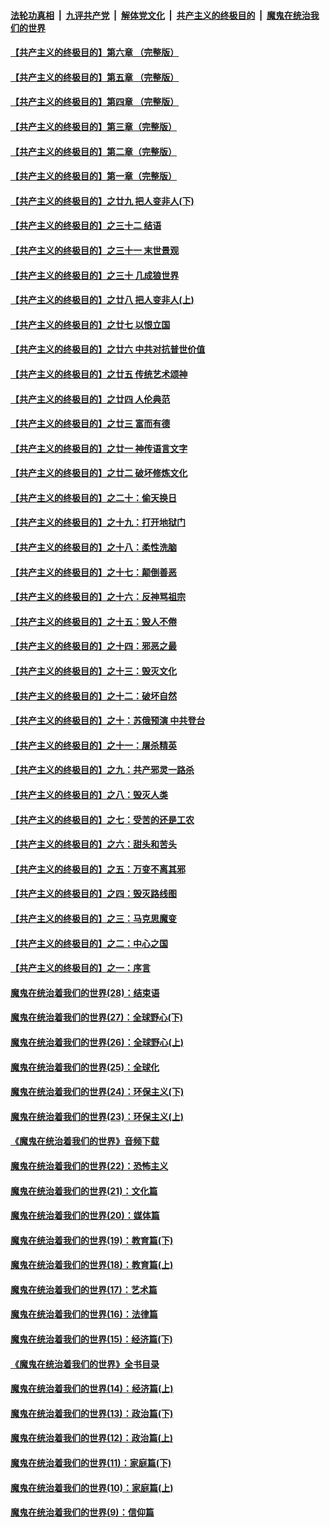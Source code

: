 ####  [法轮功真相](../../../../basic/blob/master/README.md?t=09150500) &nbsp;|&nbsp; [九评共产党](../../../../9ping.md/blob/master/README.md?t=09150500) &nbsp;|&nbsp; [解体党文化](../../../../jtdwh.md/blob/master/README.md?t=09150500)  &nbsp;|&nbsp; [共产主义的终极目的](../../../../gczydzjmd.md/blob/master/README.md?t=09150500) &nbsp;|&nbsp; [魔鬼在统治我们的世界](../../../../mgztzwmdsj.md/blob/master/README.md?t=09150500) 

#### [【共产主义的终极目的】第六章 （完整版）](../pages/nsc422/n11428913.md?t=09150500) 

#### [【共产主义的终极目的】第五章 （完整版）](../pages/nsc422/n11428912.md?t=09150500) 

#### [【共产主义的终极目的】第四章 （完整版）](../pages/nsc422/n11428907.md?t=09150500) 

#### [【共产主义的终极目的】第三章（完整版）](../pages/nsc422/n11428848.md?t=09150500) 

#### [【共产主义的终极目的】第二章（完整版）](../pages/nsc422/n11428831.md?t=09150500) 

#### [【共产主义的终极目的】第一章（完整版）](../pages/nsc422/n11417651.md?t=09150500) 

#### [【共产主义的终极目的】之廿九 把人变非人(下)](../pages/nsc422/n11344140.md?t=09150500) 

#### [【共产主义的终极目的】之三十二 结语](../pages/nsc422/n11360535.md?t=09150500) 

#### [【共产主义的终极目的】之三十一 末世景观](../pages/nsc422/n11351129.md?t=09150500) 

#### [【共产主义的终极目的】之三十 几成狼世界](../pages/nsc422/n11348280.md?t=09150500) 

#### [【共产主义的终极目的】之廿八 把人变非人(上)](../pages/nsc422/n11340492.md?t=09150500) 

#### [【共产主义的终极目的】之廿七 以恨立国](../pages/nsc422/n11336944.md?t=09150500) 

#### [【共产主义的终极目的】之廿六 中共对抗普世价值](../pages/nsc422/n11324785.md?t=09150500) 

#### [【共产主义的终极目的】之廿五 传统艺术颂神](../pages/nsc422/n11296396.md?t=09150500) 

#### [【共产主义的终极目的】之廿四 人伦典范](../pages/nsc422/n11296397.md?t=09150500) 

#### [【共产主义的终极目的】之廿三 富而有德](../pages/nsc422/n11283598.md?t=09150500) 

#### [【共产主义的终极目的】之廿一 神传语言文字](../pages/nsc422/n11263265.md?t=09150500) 

#### [【共产主义的终极目的】之廿二 破坏修炼文化](../pages/nsc422/n11245728.md?t=09150500) 

#### [【共产主义的终极目的】之二十：偷天换日](../pages/nsc422/n11238846.md?t=09150500) 

#### [【共产主义的终极目的】之十九：打开地狱门](../pages/nsc422/n11206376.md?t=09150500) 

#### [【共产主义的终极目的】之十八：柔性洗脑](../pages/nsc422/n11199994.md?t=09150500) 

#### [【共产主义的终极目的】之十七：颠倒善恶](../pages/nsc422/n11179782.md?t=09150500) 

#### [【共产主义的终极目的】之十六：反神骂祖宗](../pages/nsc422/n11166798.md?t=09150500) 

#### [【共产主义的终极目的】之十五：毁人不倦](../pages/nsc422/n11166792.md?t=09150500) 

#### [【共产主义的终极目的】之十四：邪恶之最](../pages/nsc422/n11150249.md?t=09150500) 

#### [【共产主义的终极目的】之十三：毁灭文化](../pages/nsc422/n11135227.md?t=09150500) 

#### [【共产主义的终极目的】之十二：破坏自然](../pages/nsc422/n11135214.md?t=09150500) 

#### [【共产主义的终极目的】之十：苏俄预演 中共登台](../pages/nsc422/n11118424.md?t=09150500) 

#### [【共产主义的终极目的】之十一：屠杀精英](../pages/nsc422/n11118442.md?t=09150500) 

#### [【共产主义的终极目的】之九：共产邪灵一路杀](../pages/nsc422/n11114139.md?t=09150500) 

#### [【共产主义的终极目的】之八：毁灭人类](../pages/nsc422/n11108503.md?t=09150500) 

#### [【共产主义的终极目的】之七：受苦的还是工农](../pages/nsc422/n11101809.md?t=09150500) 

#### [【共产主义的终极目的】之六：甜头和苦头](../pages/nsc422/n11096971.md?t=09150500) 

#### [【共产主义的终极目的】之五：万变不离其邪](../pages/nsc422/n11091285.md?t=09150500) 

#### [【共产主义的终极目的】之四：毁灭路线图](../pages/nsc422/n11086284.md?t=09150500) 

#### [【共产主义的终极目的】之三：马克思魔变](../pages/nsc422/n11061941.md?t=09150500) 

#### [【共产主义的终极目的】之二：中心之国](../pages/nsc422/n11047728.md?t=09150500) 

#### [【共产主义的终极目的】之一：序言](../pages/nsc422/n11086077.md?t=09150500) 

#### [魔鬼在统治着我们的世界(28)：结束语](../pages/nsc422/n10936246.md?t=09150500) 

#### [魔鬼在统治着我们的世界(27)：全球野心(下)](../pages/nsc422/n10928319.md?t=09150500) 

#### [魔鬼在统治着我们的世界(26)：全球野心(上)](../pages/nsc422/n10900318.md?t=09150500) 

#### [魔鬼在统治着我们的世界(25)：全球化](../pages/nsc422/n10788205.md?t=09150500) 

#### [魔鬼在统治着我们的世界(24)：环保主义(下)](../pages/nsc422/n10695307.md?t=09150500) 

#### [魔鬼在统治着我们的世界(23)：环保主义(上)](../pages/nsc422/n10688613.md?t=09150500) 

#### [《魔鬼在统治着我们的世界》音频下载](../pages/nsc422/n10635553.md?t=09150500) 

#### [魔鬼在统治着我们的世界(22)：恐怖主义](../pages/nsc422/n10614727.md?t=09150500) 

#### [魔鬼在统治着我们的世界(21)：文化篇](../pages/nsc422/n10597706.md?t=09150500) 

#### [魔鬼在统治着我们的世界(20)：媒体篇](../pages/nsc422/n10586579.md?t=09150500) 

#### [魔鬼在统治着我们的世界(19)：教育篇(下)](../pages/nsc422/n10564808.md?t=09150500) 

#### [魔鬼在统治着我们的世界(18)：教育篇(上)](../pages/nsc422/n10526970.md?t=09150500) 

#### [魔鬼在统治着我们的世界(17)：艺术篇](../pages/nsc422/n10499093.md?t=09150500) 

#### [魔鬼在统治着我们的世界(16)：法律篇](../pages/nsc422/n10485969.md?t=09150500) 

#### [魔鬼在统治着我们的世界(15)：经济篇(下)](../pages/nsc422/n10469975.md?t=09150500) 

#### [《魔鬼在统治着我们的世界》全书目录](../pages/nsc422/n10464261.md?t=09150500) 

#### [魔鬼在统治着我们的世界(14)：经济篇(上)](../pages/nsc422/n10457370.md?t=09150500) 

#### [魔鬼在统治着我们的世界(13)：政治篇(下)](../pages/nsc422/n10448270.md?t=09150500) 

#### [魔鬼在统治着我们的世界(12)：政治篇(上)](../pages/nsc422/n10444576.md?t=09150500) 

#### [魔鬼在统治着我们的世界(11)：家庭篇(下)](../pages/nsc422/n10440961.md?t=09150500) 

#### [魔鬼在统治着我们的世界(10)：家庭篇(上)](../pages/nsc422/n10435448.md?t=09150500) 

#### [魔鬼在统治着我们的世界(9)：信仰篇](../pages/nsc422/n10432159.md?t=09150500) 

